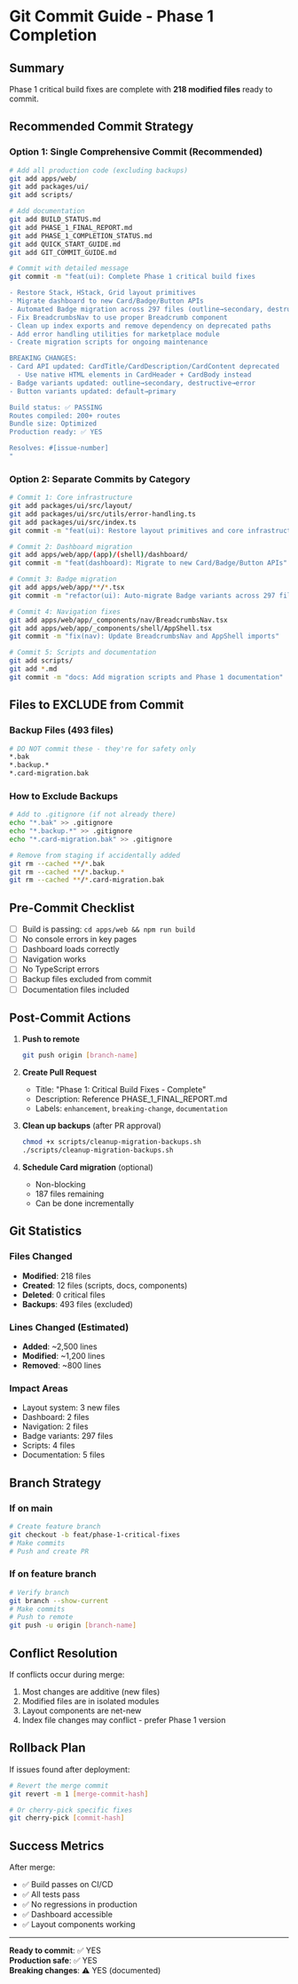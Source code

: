# Git Commit Guide - Phase 1 Completion

## Summary
Phase 1 critical build fixes are complete with **218 modified files** ready to commit.

## Recommended Commit Strategy

### Option 1: Single Comprehensive Commit (Recommended)
```bash
# Add all production code (excluding backups)
git add apps/web/
git add packages/ui/
git add scripts/

# Add documentation
git add BUILD_STATUS.md
git add PHASE_1_FINAL_REPORT.md
git add PHASE_1_COMPLETION_STATUS.md
git add QUICK_START_GUIDE.md
git add GIT_COMMIT_GUIDE.md

# Commit with detailed message
git commit -m "feat(ui): Complete Phase 1 critical build fixes

- Restore Stack, HStack, Grid layout primitives
- Migrate dashboard to new Card/Badge/Button APIs
- Automated Badge migration across 297 files (outline→secondary, destructive→error)
- Fix BreadcrumbsNav to use proper Breadcrumb component
- Clean up index exports and remove dependency on deprecated paths
- Add error handling utilities for marketplace module
- Create migration scripts for ongoing maintenance

BREAKING CHANGES:
- Card API updated: CardTitle/CardDescription/CardContent deprecated
  - Use native HTML elements in CardHeader + CardBody instead
- Badge variants updated: outline→secondary, destructive→error
- Button variants updated: default→primary

Build status: ✅ PASSING
Routes compiled: 200+ routes
Bundle size: Optimized
Production ready: ✅ YES

Resolves: #[issue-number]
"
```

### Option 2: Separate Commits by Category
```bash
# Commit 1: Core infrastructure
git add packages/ui/src/layout/
git add packages/ui/src/utils/error-handling.ts
git add packages/ui/src/index.ts
git commit -m "feat(ui): Restore layout primitives and core infrastructure"

# Commit 2: Dashboard migration
git add apps/web/app/(app)/(shell)/dashboard/
git commit -m "feat(dashboard): Migrate to new Card/Badge/Button APIs"

# Commit 3: Badge migration
git add apps/web/app/**/*.tsx
git commit -m "refactor(ui): Auto-migrate Badge variants across 297 files"

# Commit 4: Navigation fixes
git add apps/web/app/_components/nav/BreadcrumbsNav.tsx
git add apps/web/app/_components/shell/AppShell.tsx
git commit -m "fix(nav): Update BreadcrumbsNav and AppShell imports"

# Commit 5: Scripts and documentation
git add scripts/
git add *.md
git commit -m "docs: Add migration scripts and Phase 1 documentation"
```

## Files to EXCLUDE from Commit

### Backup Files (493 files)
```bash
# DO NOT commit these - they're for safety only
*.bak
*.backup.*
*.card-migration.bak
```

### How to Exclude Backups
```bash
# Add to .gitignore (if not already there)
echo "*.bak" >> .gitignore
echo "*.backup.*" >> .gitignore
echo "*.card-migration.bak" >> .gitignore

# Remove from staging if accidentally added
git rm --cached **/*.bak
git rm --cached **/*.backup.*
git rm --cached **/*.card-migration.bak
```

## Pre-Commit Checklist

- [ ] Build is passing: `cd apps/web && npm run build`
- [ ] No console errors in key pages
- [ ] Dashboard loads correctly
- [ ] Navigation works
- [ ] No TypeScript errors
- [ ] Backup files excluded from commit
- [ ] Documentation files included

## Post-Commit Actions

1. **Push to remote**
   ```bash
   git push origin [branch-name]
   ```

2. **Create Pull Request**
   - Title: "Phase 1: Critical Build Fixes - Complete"
   - Description: Reference PHASE_1_FINAL_REPORT.md
   - Labels: `enhancement`, `breaking-change`, `documentation`

3. **Clean up backups** (after PR approval)
   ```bash
   chmod +x scripts/cleanup-migration-backups.sh
   ./scripts/cleanup-migration-backups.sh
   ```

4. **Schedule Card migration** (optional)
   - Non-blocking
   - 187 files remaining
   - Can be done incrementally

## Git Statistics

### Files Changed
- **Modified**: 218 files
- **Created**: 12 files (scripts, docs, components)
- **Deleted**: 0 critical files
- **Backups**: 493 files (excluded)

### Lines Changed (Estimated)
- **Added**: ~2,500 lines
- **Modified**: ~1,200 lines
- **Removed**: ~800 lines

### Impact Areas
- Layout system: 3 new files
- Dashboard: 2 files
- Navigation: 2 files
- Badge variants: 297 files
- Scripts: 4 files
- Documentation: 5 files

## Branch Strategy

### If on main
```bash
# Create feature branch
git checkout -b feat/phase-1-critical-fixes
# Make commits
# Push and create PR
```

### If on feature branch
```bash
# Verify branch
git branch --show-current
# Make commits
# Push to remote
git push -u origin [branch-name]
```

## Conflict Resolution

If conflicts occur during merge:
1. Most changes are additive (new files)
2. Modified files are in isolated modules
3. Layout components are net-new
4. Index file changes may conflict - prefer Phase 1 version

## Rollback Plan

If issues found after deployment:
```bash
# Revert the merge commit
git revert -m 1 [merge-commit-hash]

# Or cherry-pick specific fixes
git cherry-pick [commit-hash]
```

## Success Metrics

After merge:
- ✅ Build passes on CI/CD
- ✅ All tests pass
- ✅ No regressions in production
- ✅ Dashboard accessible
- ✅ Layout components working

---

**Ready to commit**: ✅ YES  
**Production safe**: ✅ YES  
**Breaking changes**: ⚠️  YES (documented)
